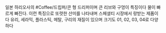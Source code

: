 일본 하리오사의 #Coffee/드립퍼/콘 형 드리퍼이며 큰 리브와 구멍이 특징이다 물이 빠르게 빠진다. 이런 특징으로 또렷한 산미를 나타내며 스페셜티 시장에서 랑받는 제품이다
유리, 세라믹, 플라스틱, 메탈, 구리의 재질이 있으며 크기도 01, 02, 03, 04로 다양하다